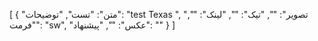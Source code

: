 [
  {
    "متن": "تست",
    "توضیحات": "test Texas ",
    "تصویر": "",
    "تیک": "",
    "لینک": "",
    "فرمت": "sw",
    "عکس": "",
    "پیشنهاد": ""
  }
]